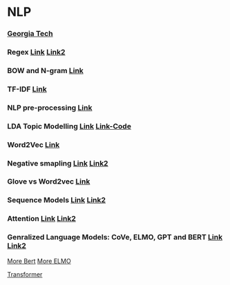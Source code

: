 # NLP 

### [Georgia Tech](https://github.com/jacobeisenstein/gt-nlp-class/tree/master/notes)

### Regex [Link](https://regexone.com/references/python) [Link2](https://www.tutorialspoint.com/python/python_reg_expressions.htm)

### BOW and N-gram [Link](https://machinelearningmastery.com/gentle-introduction-bag-words-model/) 

### TF-IDF [Link](http://www.tfidf.com)

### NLP pre-processing [Link](https://towardsdatascience.com/nlp-text-preprocessing-a-practical-guide-and-template-d80874676e79)

### LDA Topic Modelling [Link](https://www.youtube.com/watch?v=3mHy4OSyRf0) [Link-Code](https://towardsdatascience.com/topic-modeling-and-latent-dirichlet-allocation-in-python-9bf156893c24) 

### Word2Vec [Link](http://mccormickml.com/2016/04/19/word2vec-tutorial-the-skip-gram-model/) 

### Negative smapling [Link](http://mccormickml.com/2017/01/11/word2vec-tutorial-part-2-negative-sampling/) [Link2](https://www.coursera.org/learn/nlp-sequence-models/lecture/Iwx0e/negative-sampling)

### Glove vs Word2vec [Link](https://www.quora.com/How-is-GloVe-different-from-word2vec)

### Sequence Models [Link](https://docs.google.com/document/d/1F3ldWUp7zy0xmVbWS9RLSeCf_SNuppzq4Bd_9AjkI8o/edit?usp=sharing) [Link2](https://distill.pub/2019/memorization-in-rnns/)

### Attention [Link](https://lilianweng.github.io/lil-log/2018/06/24/attention-attention.html) [Link2](https://distill.pub/2016/augmented-rnns/)

### Genralized Language Models: CoVe, ELMO, GPT and BERT [Link](https://lilianweng.github.io/lil-log/2019/01/31/generalized-language-models.html) [Link2](http://jalammar.github.io/illustrated-bert/) 

[More Bert](http://mlexplained.com/2019/01/07/paper-dissected-bert-pre-training-of-deep-bidirectional-transformers-for-language-understanding-explained/)
[More ELMO](http://mlexplained.com/2018/06/15/paper-dissected-deep-contextualized-word-representations-explained/)

[Transformer](http://mlexplained.com/2017/12/29/attention-is-all-you-need-explained/)
